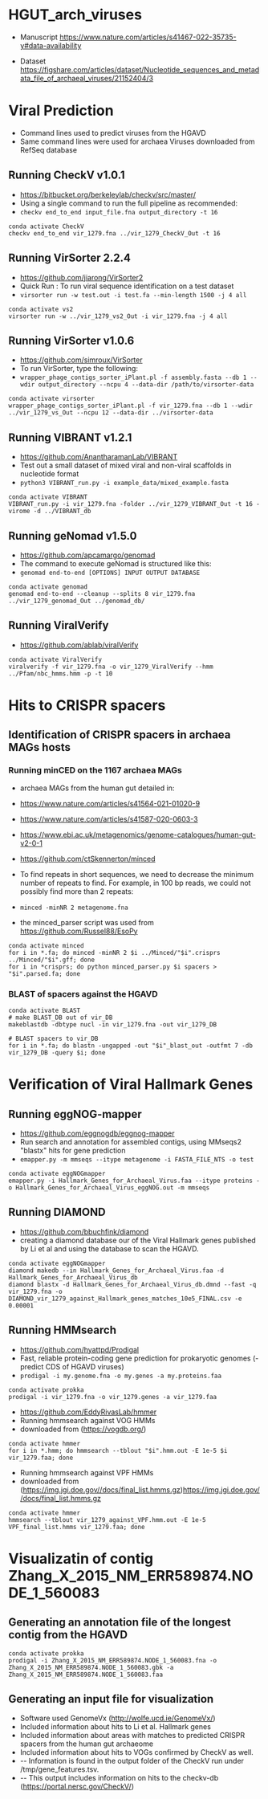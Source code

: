 # HGUT_arch_viruses

- Manuscript https://www.nature.com/articles/s41467-022-35735-y#data-availability

- Dataset https://figshare.com/articles/dataset/Nucleotide_sequences_and_metadata_file_of_archaeal_viruses/21152404/3

# Viral Prediction
- Command lines used to predict viruses from the HGAVD
- Same command lines were used for archaea Viruses downloaded from RefSeq database
## Running CheckV v1.0.1
- https://bitbucket.org/berkeleylab/checkv/src/master/
- Using a single command to run the full pipeline as recommended:
- `checkv end_to_end input_file.fna output_directory -t 16`
```
conda activate CheckV
checkv end_to_end vir_1279.fna ../vir_1279_CheckV_Out -t 16
```

## Running VirSorter 2.2.4
- https://github.com/jiarong/VirSorter2
- Quick Run : To run viral sequence identification on a test dataset
- `virsorter run -w test.out -i test.fa --min-length 1500 -j 4 all`
```
conda activate vs2
virsorter run -w ../vir_1279_vs2_Out -i vir_1279.fna -j 4 all
```

 ## Running VirSorter v1.0.6
- https://github.com/simroux/VirSorter
- To run VirSorter, type the following:
- `wrapper_phage_contigs_sorter_iPlant.pl -f assembly.fasta --db 1 --wdir output_directory --ncpu 4 --data-dir /path/to/virsorter-data`
```
conda activate virsorter
wrapper_phage_contigs_sorter_iPlant.pl -f vir_1279.fna --db 1 --wdir ../vir_1279_vs_Out --ncpu 12 --data-dir ../virsorter-data
```

## Running VIBRANT v1.2.1
- https://github.com/AnantharamanLab/VIBRANT
- Test out a small dataset of mixed viral and non-viral scaffolds in nucleotide format
- `python3 VIBRANT_run.py -i example_data/mixed_example.fasta`
```
conda activate VIBRANT
VIBRANT_run.py -i vir_1279.fna -folder ../vir_1279_VIBRANT_Out -t 16 -virome -d ../VIBRANT_db
```

## Running geNomad v1.5.0
- https://github.com/apcamargo/genomad
- The command to execute geNomad is structured like this:
- `genomad end-to-end [OPTIONS] INPUT OUTPUT DATABASE`
```
conda activate genomad
genomad end-to-end --cleanup --splits 8 vir_1279.fna ../vir_1279_genomad_Out ../genomad_db/
```

## Running ViralVerify
- https://github.com/ablab/viralVerify
```
conda activate ViralVerify
viralverify -f vir_1279.fna -o vir_1279_ViralVerify --hmm ../Pfam/nbc_hmms.hmm -p -t 10
```

# Hits to CRISPR spacers

## Identification of CRISPR spacers in archaea MAGs hosts
### Running minCED on the 1167 archaea MAGs
- archaea MAGs from the human gut detailed in:
- https://www.nature.com/articles/s41564-021-01020-9
- https://www.nature.com/articles/s41587-020-0603-3
- https://www.ebi.ac.uk/metagenomics/genome-catalogues/human-gut-v2-0-1

- https://github.com/ctSkennerton/minced
- To find repeats in short sequences, we need to decrease the minimum number of repeats to find. For example, in 100 bp reads, we could not possibly find more than 2 repeats:
- `minced -minNR 2 metagenome.fna`
- the minced_parser script was used from https://github.com/Russel88/EsoPy  
```
conda activate minced
for i in *.fa; do minced -minNR 2 $i ../Minced/"$i".crisprs ../Minced/"$i".gff; done
for i in *crisprs; do python minced_parser.py $i spacers > "$i".parsed.fa; done
```
### BLAST of spacers against the HGAVD
```
conda activate BLAST
# make BLAST_DB out of vir_DB
makeblastdb -dbtype nucl -in vir_1279.fna -out vir_1279_DB

# BLAST spacers to vir_DB
for i in *.fa; do blastn -ungapped -out "$i"_blast_out -outfmt 7 -db vir_1279_DB -query $i; done
```

# Verification of Viral Hallmark Genes
## Running eggNOG-mapper
- https://github.com/eggnogdb/eggnog-mapper
- Run search and annotation for assembled contigs, using MMseqs2 "blastx" hits for gene prediction
- `emapper.py -m mmseqs --itype metagenome -i FASTA_FILE_NTS -o test`
```
conda activate eggNOGmapper
emapper.py -i Hallmark_Genes_for_Archaeal_Virus.faa --itype proteins -o Hallmark_Genes_for_Archaeal_Virus_eggNOG.out -m mmseqs
```

## Running DIAMOND 
- https://github.com/bbuchfink/diamond
- creating a diamond database our of the Viral Hallmark genes published by Li et al and using the database to scan the HGAVD.
```
conda activate eggNOGmapper
diamond makedb --in Hallmark_Genes_for_Archaeal_Virus.faa -d Hallmark_Genes_for_Archaeal_Virus_db
diamond blastx -d Hallmark_Genes_for_Archaeal_Virus_db.dmnd --fast -q vir_1279.fna -o DIAMOND_vir_1279_against_Hallmark_genes_matches_10e5_FINAL.csv -e 0.00001
```

## Running HMMsearch
- https://github.com/hyattpd/Prodigal
- Fast, reliable protein-coding gene prediction for prokaryotic genomes (-predict CDS of HGAVD viruses)
- `prodigal -i my.genome.fna -o my.genes -a my.proteins.faa`
```
conda activate prokka
prodigal -i vir_1279.fna -o vir_1279.genes -a vir_1279.faa
```
- https://github.com/EddyRivasLab/hmmer
- Running hmmsearch against VOG HMMs
- downloaded from (https://vogdb.org/)
```
conda activate hmmer
for i in *.hmm; do hmmsearch --tblout "$i".hmm.out -E 1e-5 $i vir_1279.faa; done
```
- Running hmmsearch against VPF HMMs
- downloaded from (https://img.jgi.doe.gov//docs/final_list.hmms.gz)https://img.jgi.doe.gov//docs/final_list.hmms.gz
```
conda activate hmmer
hmmsearch --tblout vir_1279_against_VPF.hmm.out -E 1e-5 VPF_final_list.hmms vir_1279.faa; done
```
# Visualizatin of contig Zhang_X_2015_NM_ERR589874.NODE_1_560083
## Generating an annotation file of the longest contig from the HGAVD
```
conda activate prokka
prodigal -i Zhang_X_2015_NM_ERR589874.NODE_1_560083.fna -o Zhang_X_2015_NM_ERR589874.NODE_1_560083.gbk -a Zhang_X_2015_NM_ERR589874.NODE_1_560083.faa
```
## Generating an input file for visualization
- Software used GenomeVx (http://wolfe.ucd.ie/GenomeVx/)
- Included information about hits to Li et al. Hallmark genes
- Included information about areas with matches to predicted CRISPR spacers from the human gut archaeome
- Included information about hits to VOGs confirmed by CheckV as well.
- -- Information is found in the output folder of the CheckV run under /tmp/gene_features.tsv.
- -- This output includes information on hits to the checkv-db (https://portal.nersc.gov/CheckV/)

